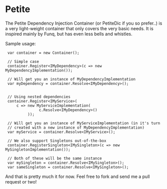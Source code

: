 Petite
======
The Petite Dependency Injection Container (or PetiteDic if you so prefer..) is a very light-weight
container that only covers the very basic needs. It is inspired mainly by Funq, but has even less
bells and whistles.

Sample usage:

     var container = new Container();

	 // Simple case
	 container.Register<IMyDependency>(c => new MyDependencyImplementation());

	 // Will get you an instance of MyDependencyImplementation
	 var myDependency = container.Resolve<IMyDependency>();


	 // Using nested dependencies
	 container.Register<IMyService>(
	     c => new MyServiceImplementation(
		           c.Resolve<IMyDependency>()
			  ));
	 
	 // Will get you an instance of MyServiceImplementation (in it's turn 
	 // created with a new instance of MyDependencyImplementation)
     var myService = container.Resolve<IMyService>();

	 // We also support Singletons out-of-the-box
     container.RegisterSingleton<IMySingleton>(c => new MySingletonImplementation());

     // Both of these will be the same instance
	 var mySingleton = container.Resolve<IMySingleton>();
	 var sameSingleton = container.Resolve<IMySingleton>();


And that is pretty much it for now. Feel free to fork and send me a pull request or two!
